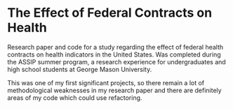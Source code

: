 # The Effect of Federal Contracts on Health
Research paper and code for a study regarding the effect of federal health contracts on health indicators in the United States. Was completed during the ASSIP summer program, a research experience for undergraduates and high school students at George Mason University.

This was one of my first significant projects, so there remain a lot of methodological weaknesses in my research paper and there are definitely areas of my code which could use refactoring.
